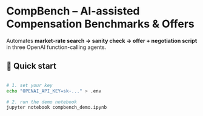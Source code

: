 # CompBench – AI-assisted Compensation Benchmarks & Offers

Automates **market-rate search → sanity check → offer + negotiation script** in three OpenAI function-calling agents.

## 🚀 Quick start
```bash

# 1. set your key
echo "OPENAI_API_KEY=sk-..." > .env

# 2. run the demo notebook
jupyter notebook compbench_demo.ipynb
